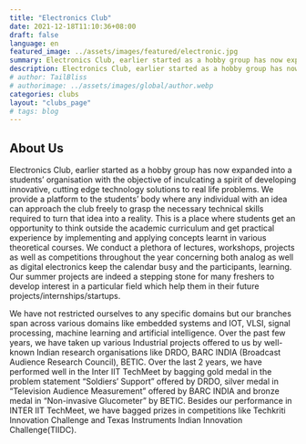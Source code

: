 ```yaml
---
title: "Electronics Club"
date: 2021-12-18T11:10:36+08:00
draft: false
language: en
featured_image: ../assets/images/featured/electronic.jpg
summary: Electronics Club, earlier started as a hobby group has now expanded into a students’ organisation with the objective of inculcating a spirit of developing innovative, cutting edge technology solutions to real life problems. We provide a platform to the students’ body where any individual with an idea can approach the club freely to grasp the necessary technical skills required to turn that idea into a reality.
description: Electronics Club, earlier started as a hobby group has now expanded into a students’ organisation with the objective of inculcating a spirit of developing innovative, cutting edge technology solutions to real life problems. We provide a platform to the students’ body where any individual with an idea can approach the club freely to grasp the necessary technical skills required to turn that idea into a reality. lacus lectus varius nisi, in tristique mi purus ut libero. Vestibulum vel convallis felis. Ut finibus lorem vestibulum lobortis rhoncus.
# author: TailBliss
# authorimage: ../assets/images/global/author.webp
categories: clubs
layout: "clubs_page"
# tags: blog
---
```

## About Us
Electronics Club, earlier started as a hobby group has now expanded into a students’ organisation with the objective of inculcating a spirit of developing innovative, cutting edge technology solutions to real life problems. We provide a platform to the students’ body where any individual with an idea can approach the club freely to grasp the necessary technical skills required to turn that idea into a reality. This is a place where students get an opportunity to think outside the academic curriculum and get practical experience by implementing and applying concepts learnt in various theoretical courses. We conduct a plethora of lectures, workshops, projects as well as competitions throughout the year concerning both analog as well as digital electronics keep the calendar busy and the participants, learning. Our summer projects are indeed a stepping stone for many freshers to develop interest in a particular field which help them in their future projects/internships/startups.

We have not restricted ourselves to any specific domains but our branches span across various domains like embedded systems and IOT, VLSI, signal processing, machine learning and artificial intelligence. Over the past few years, we have taken up various Industrial projects offered to us by well-known Indian research organisations like DRDO, BARC INDIA (Broadcast Audience Research Council), BETIC. Over the last 2 years, we have performed well in the Inter IIT TechMeet by bagging gold medal in the problem statement “Soldiers’ Support” offered by DRDO, silver medal in “Television Audience Measurement” offered by BARC INDIA and bronze medal in “Non-invasive Glucometer” by BETIC. Besides our performance in INTER IIT TechMeet, we have bagged prizes in competitions like Techkriti Innovation Challenge and Texas Instruments Indian Innovation Challenge(TIIDC).